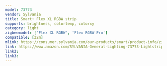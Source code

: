 ```yaml
---
model: 73773
vendor: Sylvania
title: Smart+ Flex XL RGBW strip
supports: brightness, colortemp, colorxy
category: light
zigbeemodel: ['Flex XL RGBW', 'Flex RGBW Pro']
compatible: [z2m]
mlink: https://consumer.sylvania.com/our-products/smart/product-info/zigbee/sylvania-smart-zigbee-adjustable-white-mr16-bulb/index.jsp
link: https://www.amazon.com/SYLVANIA-General-Lighting-73773-Lightstrip/dp/B07NPG3X4D
link2: 
link3: 
---
```

